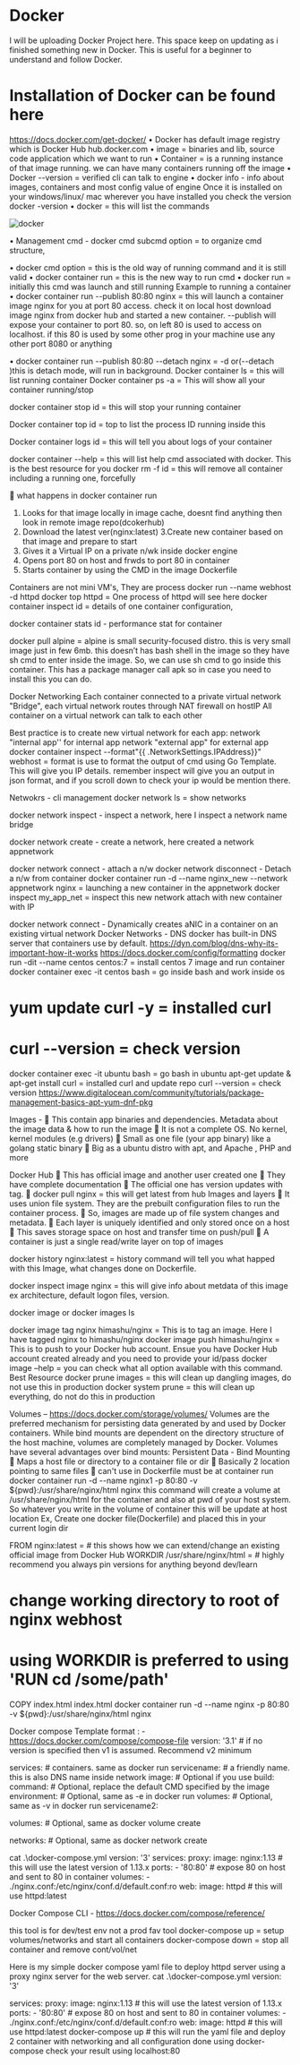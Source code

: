 # Docker
I will be uploading Docker Project here.
This space keep on updating as i finished something new in Docker.
This is useful for a beginner to understand and follow Docker.

# Installation of Docker can be found here
https://docs.docker.com/get-docker/
•	Docker has default image registry which is Docker Hub hub.docker.com
•	image = binaries and lib, source code application which we want to run
•	Container = is a running instance of that image running. we can have many containers running off the image
•	Docker --version = verified cli can talk to engine
•	docker info - info about images, containers and most config value of engine
Once it is installed on your windows/linux/ mac wherever you have installed you check the version
docker -version
•	docker = this will list the commands

![docker](https://user-images.githubusercontent.com/51450944/86420057-46b24200-bca3-11ea-93c5-856bf4a96486.png)

 
•	Management cmd - docker cmd subcmd option = to organize cmd structure,
 

•	docker cmd option = this is the old way of running command and it is still valid
•	docker container run = this is the new way to run cmd
•	docker run = initially this cmd was launch and still running
Example to running a container
•	docker container run --publish 80:80 nginx = this will launch a container image nginx for you at port 80 access. check it on local host
download image nginx from docker hub and started a new container.
--publish will expose your container to port 80. so, on left 80 is used to access on localhost.
if this 80 is used by some other prog in your machine use any other port 8080 or anything
 
 
•	docker container run --publish 80:80 --detach nginx =  -d or(--detach )this is detach mode, will run in background.
Docker container ls = this will list running container
Docker container ps -a = This will show all your container running/stop
 

docker container stop id  = this will stop your running container
 
Docker container top id = top to list the process ID running inside this
 
Docker container logs id = this will tell you about logs of your container
 
docker container --help = this will list help cmd associated with docker. This is the best resource for you 
docker rm -f id = this will remove all container including a running one, forcefully

	what happens in docker container run
1. Looks for that image locally in image cache, doesnt find anything then look in remote image repo(dcokerhub)
2. Download the latest ver(nginx:latest)
3.Create new container based on that image and prepare to start
4. Gives it a Virtual IP on a private n/wk inside docker engine
5. Opens port 80 on host and frwds to port 80 in container
6. Starts container by using the CMD in the image Dockerfile

Containers are not mini VM's, They are process
docker run --name webhost -d httpd 
docker top httpd = One process of httpd will see here
docker container inspect id = details of one container configuration, 
 
 
 
docker container stats id - performance stat for container 
 
docker pull alpine = alpine is small security-focused distro. this is very small image just in few 6mb. this doesn’t has bash shell in the image so they have sh cmd to enter
inside the image. So, we can use sh cmd to go inside this container. This has a package manager call apk so in case you need to install this you can do.



Docker Networking
Each container connected to a private virtual network "Bridge", each virtual network routes through NAT firewall on hostIP
All container on a virtual network can talk to each other

Best practice is to create new virtual network for each app:
network "internal app'' for internal app
network "external app" for external app
docker container inspect --format"{{ .NetworkSettings.IPAddress}}" webhost  = format is use to format the output of cmd using Go Template. This will give you IP details. remember
inspect will give you an output in json format, and if you scroll down to check your ip would be mention there.
 
Netwokrs - cli management
docker network ls = show networks
 
docker network inspect - inspect a network, here I inspect a network name bridge 

docker network create - create a network, here created a network appnetwork
 

docker network connect - attach a n/w
docker network disconnect - Detach a n/w from container
docker container run -d --name nginx_new --network appnetwork nginx = launching a new container in the appnetwork
docker inspect my_app_net = inspect this new network attach with new container with IP
 
docker network connect - Dynamically creates aNIC in a container on an existing virtual network
Docker Networks - DNS
docker has built-in DNS server that containers use by default.
https://dyn.com/blog/dns-why-its-important-how-it-works
https://docs.docker.com/config/formatting
docker run -dit --name centos centos:7 = install centos 7 image and run container
docker container exec -it centos bash = go inside bash and work inside os
# yum update curl -y = installed curl
# curl --version = check version
docker container exec -it ubuntu bash = go bash in ubuntu
apt-get update & apt-get install curl = installed curl and update repo
curl --version = check version
https://www.digitalocean.com/community/tutorials/package-management-basics-apt-yum-dnf-pkg


 
Images -
	This contain app binaries and dependencies. Metadata about the image data & how to run the image
	It is not a complete OS. No kernel, kernel modules (e.g drivers)
	Small as one file (your app binary) like a golang static binary
	Big as a ubuntu distro with apt, and Apache , PHP and more

Docker Hub
	This has official image and another user created one
	They have complete documentation
	The official one has version updates with tag.
	docker pull nginx = this will get latest from hub
Images and layers
	It uses union file system. They are the prebuilt configuration files to run the container process.
	So, images are made up of file system changes and metadata.
	Each layer is uniquely identified and only stored once on a host
	This saves storage space on host and transfer time on push/pull
	A container is just a single read/write layer on top of images

docker history nginx:latest  = history command will tell you what happed with this Image, what changes done on Dockerfile.
 

docker inspect image nginx  = this will give info about metdata of this image
ex architecture, default logon files, version.

docker image or docker images ls
 

docker image tag nginx himashu/nginx = This is to tag an image. Here I have tagged nginx to himashu/nginx
docker image push himashu/nginx = This is to push to your Docker hub account. Ensue you have Docker Hub account created already and you need to provide your id/pass
docker image –help = you can check what all option available with this command. Best Resource
docker prune images = this will clean up dangling images, do not use this in production
docker system prune = this will clean up everything, do not do this in production

Volumes –  https://docs.docker.com/storage/volumes/
Volumes are the preferred mechanism for persisting data generated by and used by Docker containers. While bind mounts are dependent on the directory structure of the host machine, volumes are completely managed by Docker. Volumes have several advantages over bind mounts:
Persistent Data - Bind Mounting
	Maps a host file or directory to a container file or dir
	Basically 2 location pointing to same files
	can't use in Dockerfile must be at container run
docker container run -d --name nginx1 -p 80:80 -v ${pwd}:/usr/share/nginx/html nginx 
this command will create a volume at /usr/share/nginx/html for the container and also at pwd of your host system. So whatever you write in the volume of container this will be update at host location
Ex, Create one docker file(Dockerfile) and placed this in your current login dir 

FROM nginx:latest      = # this shows how we can extend/change an existing official image from Docker Hub
WORKDIR /usr/share/nginx/html  = # highly recommend you always pin versions for anything beyond dev/learn
# change working directory to root of nginx webhost
# using WORKDIR is preferred to using 'RUN cd /some/path'
COPY index.html index.html
docker container run -d --name nginx -p 80:80 -v ${pwd}:/usr/share/nginx/html nginx

Docker compose Template format : - https://docs.docker.com/compose/compose-file
version: '3.1'  # if no version is specified then v1 is assumed. Recommend v2 minimum

services:  # containers. same as docker run
  servicename: # a friendly name. this is also DNS name inside network
    image: # Optional if you use build:
    command: # Optional, replace the default CMD specified by the image
    environment: # Optional, same as -e in docker run
    volumes: # Optional, same as -v in docker run
  servicename2:

volumes: # Optional, same as docker volume create

networks: # Optional, same as docker network create

cat .\docker-compose.yml
version: '3'
services:
  proxy:
    image: nginx:1.13 # this will use the latest version of 1.13.x
    ports:
      - '80:80' # expose 80 on host and sent to 80 in container
    volumes:
      - ./nginx.conf:/etc/nginx/conf.d/default.conf:ro
  web:
    image: httpd  # this will use httpd:latest

 

Docker Compose CLI - https://docs.docker.com/compose/reference/

this tool is for dev/test env not a prod fav tool
docker-compose up = setup volumes/networks and start all containers
docker-compose down = stop all container and remove cont/vol/net

Here is my simple docker compose yaml file to deploy httpd server using a proxy nginx server for the web server.
cat .\docker-compose.yml
version: '3'

services:
  proxy:
    image: nginx:1.13 # this will use the latest version of 1.13.x
    ports:
      - '80:80' # expose 80 on host and sent to 80 in container
    volumes:
      - ./nginx.conf:/etc/nginx/conf.d/default.conf:ro
  web:
    image: httpd  # this will use httpd:latest
docker-compose up # this will run the yaml file and deploy 2 container with networking and all configuration done using docker-compose
check your result using localhost:80
